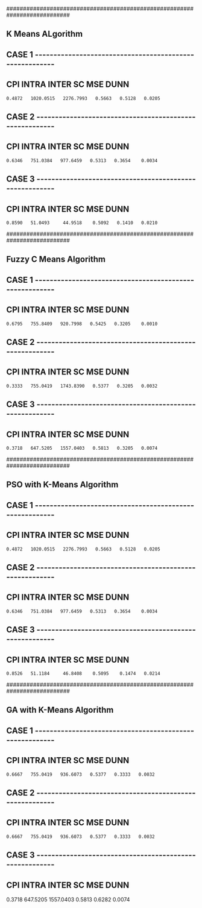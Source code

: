 ###########################################################################

## K Means ALgorithm
 
## CASE 1 --------------------------------------------------------
##	CPI       INTRA       INTER      SC       MSE      DUNN
	0.4872   1020.0515   2276.7993   0.5663   0.5128   0.0205

## CASE 2 --------------------------------------------------------
##	CPI       INTRA       INTER      SC       MSE      DUNN
	0.6346   751.0384   977.6459   0.5313   0.3654    0.0034

## CASE 3 --------------------------------------------------------
##	CPI       INTRA       INTER      SC       MSE      DUNN
	0.8590   51.0493     44.9518    0.5092   0.1410   0.0210

###########################################################################

## Fuzzy C Means Algorithm
 
## CASE 1 --------------------------------------------------------
##	CPI       INTRA       INTER      SC       MSE      DUNN
	0.6795   755.8409   920.7998   0.5425   0.3205    0.0010

## CASE 2 --------------------------------------------------------
##	CPI       INTRA       INTER      SC       MSE      DUNN
	0.3333   755.0419   1743.8390   0.5377   0.3205   0.0032

## CASE 3 --------------------------------------------------------
##	CPI       INTRA       INTER      SC       MSE      DUNN
	0.3718   647.5205   1557.0403   0.5813   0.3205   0.0074

###########################################################################

## PSO with K-Means Algorithm
 
## CASE 1 --------------------------------------------------------
##	CPI       INTRA       INTER      SC       MSE       DUNN
	0.4872   1020.0515   2276.7993   0.5663   0.5128   0.0205

## CASE 2 --------------------------------------------------------
##	CPI       INTRA       INTER      SC       MSE      DUNN
	0.6346   751.0384   977.6459   0.5313   0.3654    0.0034

## CASE 3 --------------------------------------------------------
##	CPI       INTRA       INTER      SC       MSE      DUNN
	0.8526   51.1184     46.8408    0.5095    0.1474   0.0214

###########################################################################

## GA with K-Means Algorithm
 
## CASE 1 --------------------------------------------------------
##	CPI       INTRA       INTER      SC       MSE       DUNN
    0.6667   755.0419   936.6073   0.5377   0.3333   0.0032

## CASE 2 --------------------------------------------------------
##	CPI       INTRA       INTER      SC       MSE      DUNN
	0.6667   755.0419   936.6073   0.5377   0.3333   0.0032

## CASE 3 --------------------------------------------------------
##	CPI       INTRA       INTER      SC       MSE      DUNN
   0.3718   647.5205   1557.0403   0.5813   0.6282   0.0074


